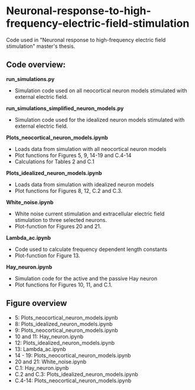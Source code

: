 # Neuronal-response-to-high-frequency-electric-field-stimulation

Code used in "Neuronal response to high-frequency electric field stimulation" master's thesis.

## Code overview:

**run_simulations.py**
- Simulation code used on all neocortical neuron models stimulated with external electric field.

**run_simulations_simplified_neuron_models.py**
- Simulation code used for the idealized neuron models stimulated with external electric field. 

**Plots_neocortical_neuron_models.ipynb**
- Loads data from simulation with all neocortical neuron models
- Plot functions for Figures 5, 9, 14-19 and C.4-14
- Calculations for Tables 2 and C.1

**Plots_idealized_neuron_models.ipynb** 
- Loads data from simulation with idealized neuron models
- Plot functions for Figures 8, 12, C.2 and C.3. 

**White_noise.ipynb**
- White noise current stimulation and extracellular electric field stimulation to three selected neurons.
- Plot-function for Figures 20 and 21.

**Lambda_ac.ipynb**
- Code used to calculate frequency dependent length constants
- Plot-function for Figure 13.

**Hay_neuron.ipynb**
- Simulation code for the active and the passive Hay neuron
- Plot functions for Figures 10, 11, and C.1.

## Figure overview
- 5: Plots_neocortical_neuron_models.ipynb
- 8: Plots_idealized_neuron_models.ipynb
- 9: Plots_neocortical_neuron_models.ipynb
- 10 and 11: Hay_neuron.ipynb
- 12: Plots_idealized_neuron_models.ipynb
- 13: Lambda_ac.ipynb
- 14 - 19: Plots_neocortical_neuron_models.ipynb
- 20 and 21: White_noise.ipynb
- C.1: Hay_neuron.ipynb
- C.2 and C.3: Plots_idealized_neuron_models.ipynb
- C.4-14: Plots_neocortical_neuron_models.ipynb
